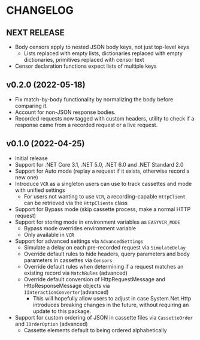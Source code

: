# CHANGELOG

## NEXT RELEASE

- Body censors apply to nested JSON body keys, not just top-level keys
  - Lists replaced with empty lists, dictionaries replaced with empty dictionaries, primitives replaced with censor text
- Censor declaration functions expect lists of multiple keys

## v0.2.0 (2022-05-18)

- Fix match-by-body functionality by normalizing the body before comparing it.
- Account for non-JSON response bodies.
- Recorded requests now tagged with custom headers, utility to check if a response came from a recorded request or a
  live request.

## v0.1.0 (2022-04-25)

- Initial release
- Support for .NET Core 3.1, .NET 5.0, .NET 6.0 and .NET Standard 2.0
- Support for Auto mode (replay a request if it exists, otherwise record a new one)
- Introduce `VCR` as a singleton users can use to track cassettes and mode with unified settings
  - For users not wanting to use `VCR`, a recording-capable `HttpClient` can be retrieved via the `HttpClients` class
- Support for Bypass mode (skip cassette process, make a normal HTTP request)
- Support for storing mode in environment variables as `EASYVCR_MODE`
  - Bypass mode overrides environment variable
  - Only available in `VCR`
- Support for advanced settings via `AdvancedSettings`
  - Simulate a delay on each pre-recorded request via `SimulateDelay`
  - Override default rules to hide headers, query parameters and body parameters in cassettes via `Censors`
  - Override default rules when determining if a request matches an existing record via `MatchRules` (advanced)
  - Override default conversion of HttpRequestMessage and HttpResponseMessage objects via `IInteractionConverter`(advanced)
    - This will hopefully allow users to adjust in case System.Net.Http introduces breaking changes in the future, without requiring an update to this package.
- Support for custom ordering of JSON in cassette files via `CassetteOrder` and `IOrderOption` (advanced)
  - Cassette elements default to being ordered alphabetically
